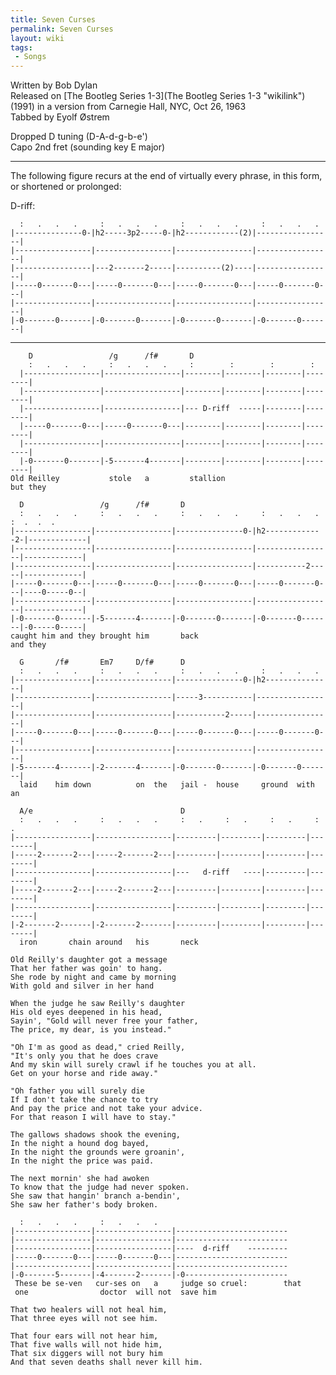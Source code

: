 ```yaml
---
title: Seven Curses
permalink: Seven Curses
layout: wiki
tags:
 - Songs
---
```


Written by Bob Dylan  
Released on [The Bootleg Series 1-3](The Bootleg Series 1-3 "wikilink")
(1991) in a version from Carnegie Hall, NYC, Oct 26, 1963  
Tabbed by Eyolf Østrem

Dropped D tuning (D-A-d-g-b-e')  
Capo 2nd fret (sounding key E major)

* * * * *

The following figure recurs at the end of virtually every phrase, in
this form, or shortened or prolonged:

D-riff:

      :   .   .   .     :   .   .   .     :   .   .   .     :   .   .   .
    |---------------0-|h2-----3p2-----0-|h2------------(2)|-----------------|
    |-----------------|-----------------|-----------------|-----------------|
    |-----------------|---2-------2-----|----------(2)----|-----------------|
    |-----0-------0---|-----0-------0---|-----0-------0---|-----0-------0---|
    |-----------------|-----------------|-----------------|-----------------|
    |-0-------0-------|-0-------0-------|-0-------0-------|-0-------0-------|

* * * * *

        D                 /g      /f#       D
        :   .   .   .     :   .   .   .     :        :        :        :
      |-----------------|-----------------|--------|--------|--------|--------|
      |-----------------|-----------------|--------|--------|--------|--------|
      |-----------------|-----------------|--- D-riff  -----|--------|--------|
      |-----0-------0---|-----0-------0---|--------|--------|--------|--------|
      |-----------------|-----------------|--------|--------|--------|--------|
      |-0-------0-------|-5-------4-------|--------|--------|--------|--------|
    Old Reilley           stole   a         stallion                      but they

      D                 /g      /f#       D
      :   .   .   .     :   .   .   .     :   .   .   .     :   .   .   .     :  .  .  .
    |-----------------|-----------------|---------------0-|h2-------------2-|-------------|
    |-----------------|-----------------|-----------------|-----------------|-------------|
    |-----------------|-----------------|-----------------|-----------2-----|-------------|
    |-----0-------0---|-----0-------0---|-----0-------0---|-----0-------0---|----0-----0--|
    |-----------------|-----------------|-----------------|-----------------|-------------|
    |-0-------0-------|-5-------4-------|-0-------0-------|-0-------0-------|-0-----0-----|
    caught him and they brought him       back                                      and they

      G       /f#       Em7     D/f#      D
      :   .   .   .     :   .   .   .     :   .   .   .     :   .   .   .
    |-----------------|-----------------|---------------0-|h2---------------|
    |-----------------|-----------------|-----3-----------|-----------------|
    |-----------------|-----------------|-----------2-----|-----------------|
    |-----0-------0---|-----0-------0---|-----0-------0---|-----0-------0---|
    |-----------------|-----------------|-----------------|-----------------|
    |-5-------4-------|-2-------4-------|-0-------0-------|-0-------0-------|
      laid    him down          on  the   jail -  house     ground  with an

      A/e                                 D
      :   .   .   .     :   .   .   .     :   .     :   .     :   .     :   .
    |-----------------|-----------------|---------|---------|---------|--------|
    |-----2-------2---|-----2-------2---|---------|---------|---------|--------|
    |-----------------|-----------------|---   d-riff   ----|---------|--------|
    |-----2-------2---|-----2-------2---|---------|---------|---------|--------|
    |-----------------|-----------------|---------|---------|---------|--------|
    |-2-------2-------|-2-------2-------|---------|---------|---------|--------|
      iron       chain around   his       neck

    Old Reilly's daughter got a message
    That her father was goin' to hang.
    She rode by night and came by morning
    With gold and silver in her hand

    When the judge he saw Reilly's daughter
    His old eyes deepened in his head,
    Sayin', "Gold will never free your father,
    The price, my dear, is you instead."

    "Oh I'm as good as dead," cried Reilly,
    "It's only you that he does crave
    And my skin will surely crawl if he touches you at all.
    Get on your horse and ride away."

    "Oh father you will surely die
    If I don't take the chance to try
    And pay the price and not take your advice.
    For that reason I will have to stay."

    The gallows shadows shook the evening,
    In the night a hound dog bayed,
    In the night the grounds were groanin',
    In the night the price was paid.

    The next mornin' she had awoken
    To know that the judge had never spoken.
    She saw that hangin' branch a-bendin',
    She saw her father's body broken.

      :   .   .   .     :   .   .   .
    |-----------------|-----------------|-------------------------
    |-----------------|-----------------|-------------------------
    |-----------------|-----------------|----  d-riff    ---------
    |-----0-------0---|-----0-------0---|-------------------------
    |-----------------|-----------------|-------------------------
    |-0-------5-------|-4-------2-------|-0-----------------------
     These be se-ven   cur-ses on   a     judge so cruel:        that
     one                doctor  will not  save him

    That two healers will not heal him,
    That three eyes will not see him.

    That four ears will not hear him,
    That five walls will not hide him,
    That six diggers will not bury him
    And that seven deaths shall never kill him.
